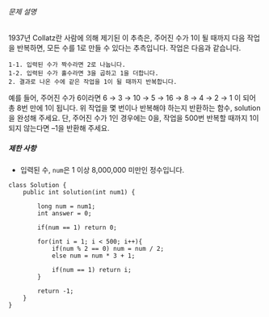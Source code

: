 
###### 문제 설명

1937년 Collatz란 사람에 의해 제기된 이 추측은, 주어진 수가 1이 될 때까지 다음 작업을 반복하면, 모든 수를 1로 만들 수 있다는 추측입니다. 작업은 다음과 같습니다.

```
1-1. 입력된 수가 짝수라면 2로 나눕니다. 
1-2. 입력된 수가 홀수라면 3을 곱하고 1을 더합니다. 
2. 결과로 나온 수에 같은 작업을 1이 될 때까지 반복합니다. 
```

예를 들어, 주어진 수가 6이라면 6 → 3 → 10 → 5 → 16 → 8 → 4 → 2 → 1 이 되어 총 8번 만에 1이 됩니다. 위 작업을 몇 번이나 반복해야 하는지 반환하는 함수, solution을 완성해 주세요. 단, 주어진 수가 1인 경우에는 0을, 작업을 500번 반복할 때까지 1이 되지 않는다면 –1을 반환해 주세요.

##### 제한 사항

-   입력된 수, `num`은 1 이상 8,000,000 미만인 정수입니다.

```
class Solution {
    public int solution(int num1) {
        
        long num = num1;
        int answer = 0;
        
        if(num == 1) return 0;
        
        for(int i = 1; i < 500; i++){
            if(num % 2 == 0) num = num / 2;
            else num = num * 3 + 1;
            
            if(num == 1) return i;
        }
        
        return -1;
    }
}
```